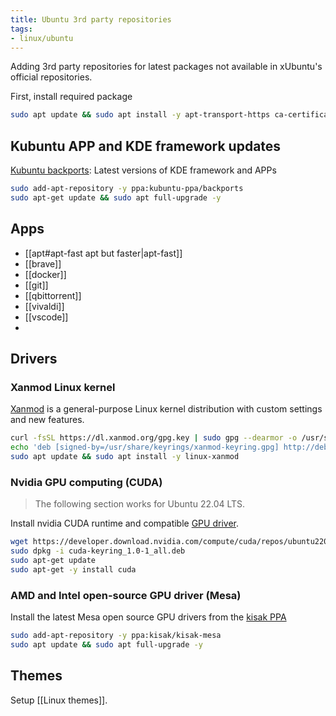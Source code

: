 ```yaml
---
title: Ubuntu 3rd party repositories
tags:
- linux/ubuntu
---
```


Adding 3rd party repositories for latest packages not available in xUbuntu's official repositories.

First, install required package

```bash
sudo apt update && sudo apt install -y apt-transport-https ca-certificates curl git gnupg-agent software-properties-common
```

## Kubuntu APP and KDE framework updates

[Kubuntu backports](https://launchpad.net/~kubuntu-ppa/+archive/ubuntu/backports): Latest versions of KDE framework and APPs

```bash
sudo add-apt-repository -y ppa:kubuntu-ppa/backports
sudo apt-get update && sudo apt full-upgrade -y
```

## Apps

- [[apt#apt-fast apt but faster|apt-fast]]
- [[brave]]
- [[docker]]
- [[git]]
- [[qbittorrent]]
- [[vivaldi]]
- [[vscode]]
-

## Drivers

### Xanmod Linux kernel

[Xanmod](https://xanmod.org/) is a general-purpose Linux kernel distribution with custom settings and new features.

```bash
curl -fsSL https://dl.xanmod.org/gpg.key | sudo gpg --dearmor -o /usr/share/keyrings/xanmod-keyring.gpg
echo 'deb [signed-by=/usr/share/keyrings/xanmod-keyring.gpg] http://deb.xanmod.org releases main' | sudo tee /etc/apt/sources.list.d/xanmod-kernel.list > /dev/null
sudo apt update && sudo apt install -y linux-xanmod
```

### Nvidia GPU computing (CUDA)

> The following section works for Ubuntu 22.04 LTS.

Install nvidia CUDA runtime and compatible [GPU driver](https://developer.nvidia.com/cuda-downloads).

```bash
wget https://developer.download.nvidia.com/compute/cuda/repos/ubuntu2204/x86_64/cuda-keyring_1.0-1_all.deb
sudo dpkg -i cuda-keyring_1.0-1_all.deb
sudo apt-get update
sudo apt-get -y install cuda
```

### AMD and Intel open-source GPU driver (Mesa)

Install the latest Mesa open source GPU drivers from the [kisak PPA](https://launchpad.net/~kisak/+archive/ubuntu/kisak-mesa)

```bash
sudo add-apt-repository -y ppa:kisak/kisak-mesa
sudo apt update && sudo apt full-upgrade -y
```

## Themes

Setup [[Linux themes]].
